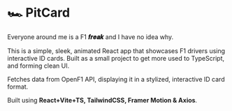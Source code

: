 # 🏎️ PitCard

Everyone around me is a F1 **𝒇𝒓𝒆𝒂𝒌** and I have no idea why.

This is a simple, sleek, animated React app that showcases F1 drivers using interactive ID cards.
Built as a small project to get more used to TypeScript, and forming clean UI.

Fetches data from OpenF1 API, displaying it in a stylized, interactive ID card format. 

Built using __React+Vite+TS, TailwindCSS, Framer Motion & Axios__.